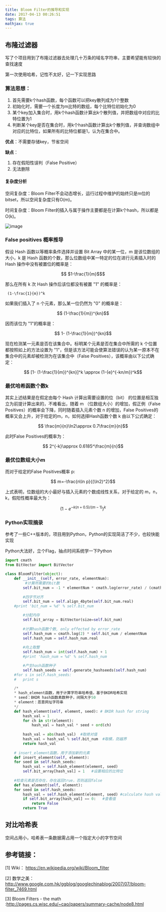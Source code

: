 ```yaml
---
title: Bloom Filter的推导和实现
date: 2017-04-13 00:26:51
tags: 算法
mathjax: true
---
```

## 布隆过滤器
写了个项目用到了布隆过滤器去处理几十万条的域名字符串，主要希望能有较快的查找速度

第一次使用哈希，记性不太好，记一下实现思路

### 算法思想：
1. 首先需要k个hash函数，每个函数可以把key散列成为1个整数
2. 初始化时，需要一个长度为m比特的数组，每个比特位初始化为0
3. 某个key加入集合时，用k个hash函数计算出k个散列值，并把数组中对应的比特位置为1
4. 判断某个key是否在集合时，用k个hash函数计算出k个散列值，并查询数组中对应的比特位，如果所有的比特位都是1，认为在集合中。

**优点**：不需要存储key，节省空间

**缺点**：
1. 存在假阳性误判（False Positive）
2. 无法删除

#### 复杂度分析
空间复杂度：Bloom Filter不会动态增长，运行过程中维护的始终只是m位的bitset，所以空间复杂度只有O(m)。

时间复杂度：Bloom Filter的插入与属于操作主要都是在计算k个hash，所以都是O(k)。

![image](http://blog-1252932770.cosgz.myqcloud.com/BloomFilter/BloomFilter.png)


### False positives 概率推导

假设 Hash 函数以等概率条件选择并设置 Bit Array 中的某一位，m 是该位数组的大小，k 是 Hash 函数的个数，那么位数组中某一特定的位在进行元素插入时的 Hash 操作中没有被置位的概率是：

```math
 $1-\frac{1}{m}$
```

那么在所有 k 次 Hash 操作后该位都没有被置 "1" 的概率是：
```
 (1-\frac{1}{m})^k
```

如果我们插入了 n 个元素，那么某一位仍然为 "0" 的概率是：
```math
 (1-\frac{1}{m})^{kn}
```

因而该位为 "1"的概率是：
```math
 1- (1-\frac{1}{m})^{kn}
```

现在检测某一元素是否在该集合中。标明某个元素是否在集合中所需的 k 个位置都按照如上的方法设置为 "1"，但是该方法可能会使算法错误的认为某一原本不在集合中的元素却被检测为在该集合中（False Positives），该概率由以下公式确定：
```math
 [1- (1-\frac{1}{m})^{kn}]^k \approx (1-{e}^{-kn/m})^k
```

### 最优哈希函数个数k
其实上述结果是在假定由每个 Hash 计算出需要设置的位（bit） 的位置是相互独立为前提计算出来的，不难看出，随着 m （位数组大小）的增加，假正例（False Positives）的概率会下降，同时随着插入元素个数 n 的增加，False Positives的概率又会上升，对于给定的m，n，如何选择Hash函数个数 k 由以下公式确定：

```math
 \frac{m}{n}\ln2\approx 0.7\frac{m}{n}
```
此时False Positives的概率为：
```math
 2^{-k}\approx 0.6185^\frac{m}{n}
```

### 最优位数组大小m
而对于给定的False Positives概率 p:
```math
 m=-\frac{n\ln p}{(\ln2)^2}
```

上式表明，位数组的大小最好与插入元素的个数成线性关系，对于给定的 m，n，k，假阳性概率最大为：

```math
(1-{e}^{-k(n+0.5)/(m-1)})^k
```

### Python实现摘录
参考了一些C++版本的，项目用到Python，Python的实现简洁了不少，也较快能实现

Python大法好，立个Flag，抽点时间系统学一下Python
```python
import cmath
from BitVector import BitVector

class BloomFilter(object):
    def __init__(self, error_rate, elementNum):
         #计算所需要的bit数
        self.bit_num = -1 * elementNum * cmath.log(error_rate) / (cmath.log(2.0))
        
        #四字节对齐
        self.bit_num = self.align_4byte(self.bit_num.real)
	#print 'bit_num = %d' % self.bit_num        

        #分配内存
        self.bit_array = BitVector(size=self.bit_num)
        
        #计算hash函数个数, only effected by error_rate
        self.hash_num = cmath.log(2) * self.bit_num / elementNum
        self.hash_num = self.hash_num.real
        
        #向上取整
        self.hash_num = int(self.hash_num) + 1
        #print 'hash_num = %d' % self.hash_num

        #产生hash函数种子
        self.hash_seeds = self.generate_hashseeds(self.hash_num)
	#for s in self.hash_seeds:
	#	print s

    /* 
    * hash_element函数，用于计算字符串哈希值，基于BKDR哈希实现
    * seed：BKDR hash函数素数种子，间隔大于50
    * element：恶意网址字符串
    */
    def hash_element(self, element, seed): # BKDR hash for string
        hash_val = 1  
        for ch in str(element):
            hash_val = hash_val * seed + ord(ch)
    
        hash_val = abs(hash_val)  #取绝对值
        hash_val = hash_val % self.bit_num  #取模，防越界
        return hash_val
        
    # insert_element函数，用于添加新的元素
    def insert_element(self, element):
    for seed in self.hash_seeds:
        hash_val = self.hash_element(element, seed)
        self.bit_array[hash_val] = 1   #设置相应的比特位
    
    #检查元素是否存在，存在返回true，否则返回false
    def has_element(self, element):
    for seed in self.hash_seeds:
        hash_val = self.hash_element(element, seed) #calculate hash value    
        if self.bit_array[hash_val] == 0:   #查看值
            return False
        return True

```



## 对比哈希表
空间占用小，哈希表一条数据需占用一个指定大小的字节空间

## 参考链接：

[1] Wiki： https://en.wikipedia.org/wiki/Bloom_filter

[2] 数学之美：http://www.google.com.hk/ggblog/googlechinablog/2007/07/bloom-filter_7469.html

[3] Bloom Filters - the math :http://pages.cs.wisc.edu/~cao/papers/summary-cache/node8.html